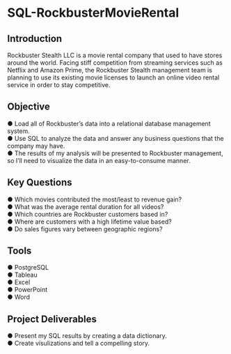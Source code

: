 # SQL-RockbusterMovieRental
## Introduction
Rockbuster Stealth LLC is a movie rental company that used to have stores around the world. Facing stiff competition from streaming services such as Netflix and Amazon Prime, the Rockbuster Stealth management team is planning to use its existing movie licenses to launch an online video rental service in order to stay competitive.  
## Objective
● Load all of Rockbuster’s data into a relational database management system.   
● Use SQL to analyze the data and answer any business questions that the company may have.    
● The results of my analysis will be presented to Rockbuster management, so I’ll need to visualize the data in an easy-to-consume manner.   
## Key Questions
● Which movies contributed the most/least to revenue gain?     
● What was the average rental duration for all videos?   
● Which countries are Rockbuster customers based in?   
● Where are customers with a high lifetime value based?   
● Do sales figures vary between geographic regions? 
## Tools
● PostgreSQL      
● Tableau     
● Excel    
● PowerPoint    
● Word   
## Project Deliverables
● Present my SQL results by creating a data dictionary.   
● Create visulizations and tell a compelling story.
